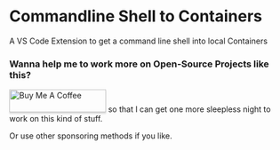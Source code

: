 # Commandline Shell to Containers

A VS Code Extension to get a command line shell into local Containers


### Wanna help me to work more on Open-Source Projects like this?
<a href="https://www.buymeacoffee.com/avinashkarhana" target="_blank"><img src="https://www.buymeacoffee.com/assets/img/custom_images/orange_img.png" alt="Buy Me A Coffee" style="height: 41px !important;width: 174px !important;box-shadow: 0px 3px 2px 0px rgba(190, 190, 190, 0.5) !important;-webkit-box-shadow: 0px 3px 2px 0px rgba(190, 190, 190, 0.5) !important;" ></a> so that I can get one more sleepless night to work on this kind of stuff.

Or use other sponsoring methods if you like.
